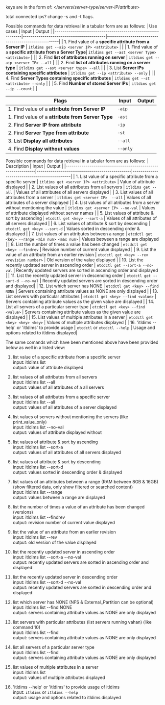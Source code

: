 keys are in the form of: </*servers*/*server-type*/*server-IP*/*attribute*>

total connected ips? 
change -s and -t flags.

Possible commands for data retrieval in a tabular form are as follows:
| Use cases                                                 | Input                                      | Output                                               |
|-------------------------------------------------------------|------------------------------------------|-----------------------------------------------------|
| 1. Find value of a **specific attribute from a Server IP**  | `itldims get --aip <server IP> <attribute>` |    |
| 1. Find value of a **specific attribute from a Server Type**| `itldims get --ast <server Type> <attribute>` |    |
| 2. Find **list of attributes running on server**            | `itldims get --aip <server IP> --all`       |    |
| 2. Find **list of attributes running on a server type**     | `itldims get --ast <server type> --all`     |    |
| 3. List **Server IPs containing specific attributes**       | `itldims get --ip <attribute> --only`      |    |
| 4. Find **Server Types containing specific attributes**     | `itldims get --st <attribute> --only`      |    |
| 5. Find **Number of stored Server IPs**                     | `itldims get --ip --count`                                        |    |

| Flags      | Input                                      | Output                                               |
|-------------------------------------------------------------|------------------------------------------|-----------------------------------------------------|
| 1. Find value of a **attribute from Server IP**  | `-aip` |    |
| 1. Find value of a **attribute from Server Type**| `-ast` |    |
| 2. Find **Server IP from attribute**            | `-ip`       |    |
| 2. Find **Server Type from attribute**     | `-st`     |    |
| 3. List **Display all attributes**       | `--all`      |    |
| 4. Find **Display without values**                      | `--only`      |    |


Possible commands for data retrieval in a tabular form are as follows:
| Description                                                  | Input                                          | Output                                       |
|--------------------------------------------------------------|------------------------------------------------|----------------------------------------------|
| 1. List value of a specific attribute from a specific server | `itldims get <server IP> <attribute>`          | Value of attribute displayed                 |
| 2. List values of all attributes from all servers            | `itldims get --all`                            | Values of all attributes of all servers displayed                    |
| 3. List values of all attributes from a server      | `itldims get <server IP>  --all`                 | Values of all attributes of a server displayed                       |
| 4. List values of all atributes from a server without mentioning the value       | `itldims get <server IP> --no-val`               | Values of attribute displayed without server names                   |
| 5. List values of attribute & sort by ascending              | `etcdctl get <key> --sort-a`                    | Values of all attributes of all servers displayed                    |
| 6. List values of attribute & sort by descending             | `etcdctl get <key> --sort-d`                    | Values sorted in descending order & displayed                        |
| 7. List values of an attributes between a range              | `etcdctl get <key> --range <min num> <max num>` | Values between a range are displayed                                 |
| 8. List the number of times a value has been changed         | `etcdctl get <key> --findrev`                   | Revision number of current value displayed                           |
| 9. List the value of an attribute from an earlier revision   | `etcdctl get <key> --rev <revision number>`     | Old version of the value displayed                                   |
| 10. List the recently updated server in ascending order      | `etcdctl get --sort-a --no-val`                 | Recently updated servers are sorted in ascending order and displayed |
| 11. List the recently updated server in descending order     | `etcdctl get --sort-d --no-val`                 | Recently updated servers are sorted in descending order and displayed|
| 12. List which server has NONE                               | `etcdctl get <key> --find NONE`                 | Servers containing attribute values as NONE are only displayed       |
| 13. List servers with particular attributes                  | `etcdctl get <key> --find <value>`              | Servers containing attribute values as the given value are displayed |
| 14. List all servers of a particular server type             | `etcdctl get <key> --find <value>`              | Servers containing attribute values as the given value are displayed |
| 15. List values of multiple attributes in a server           | `etcdctl get <key> <key> <key>`                 | Values of multiple attributes displayed  |
| 16. 'itldims --help' or 'itldims' to provide usage           | `etcdctl` or `etcdctl --help`                   | Usage and options related to itldims displayed|

The same comands which have been mentioned above have been provided below as well in a listed view:
1. list value of a specific attribute from a specific server<br>
input: itldims list <key> <br>
output: value of attribute displayed  

4. list values of all attributes from all servers <br>
input: itldims list --all <br>
output: values of all attributes of a all servers 

5. list values of all attributes from a specific server <br>
input: itldims list <key> --all <br>
output: values of all attributes of a server displayed

6. list values of servers without mentioning the servers (like print_value_only) <br>
input: itldims list <key> --no-val <br>
output: values of attribute displayed without 

7. list values of attribute & sort by ascending <br>
input: itldims list <key> --sort-a <br>
output: values of all attributes of all servers displayed

8. list values of attribute & sort by descending <br>
input: itldims list <key> --sort-d <br>
output: values sorted in descending order & displayed

9. list values of an attributes between a range (RAM between 8GB & 16GB) (show filtered data, only show filtered or searched content) <br>
input: itldims list <key> --range <min num> <max num> <br>
output: values between a range are displayed

10. list the number of times a value of an attribute has been changed (versions) <br>
input: itldims list <key> --findrev <br>
output: revision number of current value displayed

11. list the value of an attribute from an earlier revision <br>
input: itldims list <key> --rev <revision number> <br>
output: old version of the value displayed

12. list the recently updated server in ascending order <br>
input: itldims list --sort-a --no-val <br>
output: recently updated servers are sorted in ascending order and displayed

13. list the recently updated server in descending order <br>
input: itldims list --sort-d --no-val <br>
output: recently updated servers are sorted in descending order and displayed

14. list which server has NONE (NFS & External_Partition can be optional) <br>
input: itldims list <key> --find NONE <br>
output: servers containing attribute values as NONE are only displayed

15. list servers with particular attributes (list servers running vahan) (like command 10) <br>
input: itldims list <key> --find <value> <br>
output: servers containing attribute values as NONE are only displayed

16. list all servers of a particular server type <br>
input: itldims list <key> --find <value> <br>
output: servers containing attribute values as NONE are only displayed

17. list values of multiple attributes in a server <br>
input: itldims list <key> <key> <key> <br>
output: values of multiple attributes displayed

18. 'itldims --help' or 'itldims' to provide usage of itldims <br>
input: `itldims` or `itldims --help` <br> 
output: usage and options related to itldims displayed
